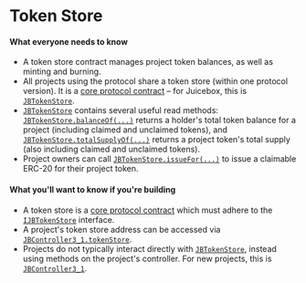 # Token Store

#### What everyone needs to know

- A token store contract manages project token balances, as well as minting and burning.
- All projects using the protocol share a token store (within one protocol version). It is a [core protocol contract](/dev/learn/architecture/) – for Juicebox, this is [`JBTokenStore`](/dev/api/contracts/jbtokenstore/).
- [`JBTokenStore`](/dev/api/contracts/jbtokenstore/) contains several useful read methods: [`JBTokenStore.balanceOf(...)`](/dev/api/contracts/jbtokenstore/read/balanceof/) returns a holder's total token balance for a project (including claimed and unclaimed tokens), and [`JBTokenStore.totalSupplyOf(...)`](/dev/api/contracts/jbtokenstore/read/totalsupplyof/) returns a project token's total supply (also including claimed and unclaimed tokens).
- Project owners can call [`JBTokenStore.issueFor(...)`](/dev/api/contracts/jbtokenstore/write/issuefor/) to issue a claimable ERC-20 for their project token.

#### What you'll want to know if you're building

- A token store is a [core protocol contract](/dev/learn/architecture/) which must adhere to the [`IJBTokenStore`](/dev/api/interfaces/ijbtokenstore/) interface.
- A project's token store address can be accessed via [`JBController3_1.tokenStore`](/dev/api/contracts/or-controllers/jbcontroller3_1/#tokenstore).
- Projects do not typically interact directly with [`JBTokenStore`](/dev/api/contracts/jbtokenstore/), instead using methods on the project's controller. For new projects, this is [`JBController3_1`](/dev/api/contracts/or-controllers/jbcontroller3_1/).
